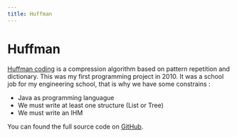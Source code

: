 ```yaml
---
title: Huffman
---
```


# Huffman

<a href="http://en.wikipedia.org/wiki/Huffman_coding">Huffman coding</a> is a compression algorithm
based on pattern repetition and dictionary. This was my first programming project in 2010. It was a school job
for my engineering school, that is why we have some constrains :
* Java as programming languague
* We must write at least one structure (List or Tree)
* We must write an IHM

You can found the full source code on <a href="https://github.com/maggick/huffman">GitHub</a>.

